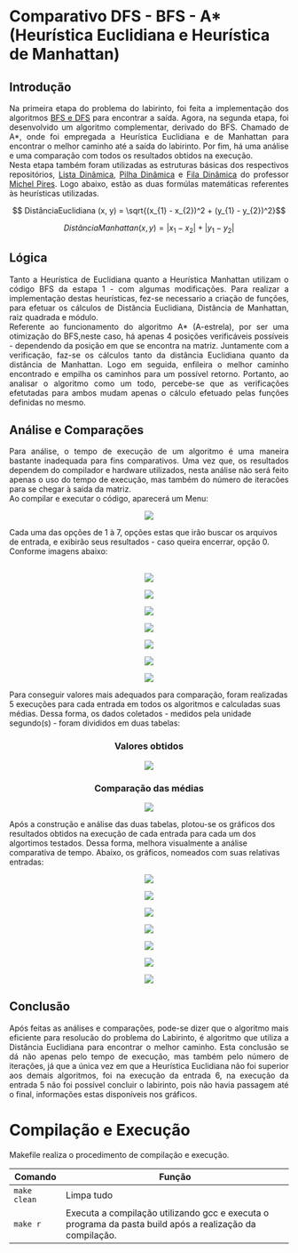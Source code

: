 # Comparativo DFS - BFS - A* (Heurística Euclidiana e  Heurística de Manhattan)
## Introdução
<p align = "justify"> 
  Na primeira etapa do problema do labirinto, foi feita a implementação dos algoritmos <a href = "https://github.com/Nerd100oculoS/labirinto-BFS-DFS-etapa1"> BFS e DFS</a> para encontrar a saída. Agora, na segunda etapa, foi desenvolvido um algoritmo complementar, derivado do BFS. Chamado de A*, onde foi empregada a Heurística Euclidiana e de Manhattan para encontrar o melhor caminho até a saída do labirinto. Por fim, há uma análise e uma comparação com todos os resultados obtidos na execução.<br> Nesta etapa também foram utilizadas as estruturas básicas dos respectivos repositórios, <a href = "https://github.com/mpiress/dynamic_list">Lista Dinâmica</a>, <a href = "https://github.com/mpiress/dynamic_stack">Pilha Dinâmica</a> e <a href = "https://github.com/mpiress/dynamic_queue">Fila Dinâmica</a> do professor <a href ="https://github.com/mpiress">Michel Pires</a>. Logo abaixo, estão as duas formúlas matemáticas referentes às heurísticas utilizadas.<br>
</p>

$$ DistânciaEuclidiana (x, y) = \sqrt{(x_{1} - x_{2})^2 + (y_{1} - y_{2})^2}$$

$$ DistânciaManhattan (x, y) = |x_{1} - x_{2}| + |y_{1} - y_{2}|$$

## Lógica

<p align = "justify">
Tanto a Heurística de Euclidiana quanto a Heurística Manhattan utilizam o código BFS da estapa 1 - com algumas modificações. Para realizar a implementação destas heurísticas, fez-se necessario a criação de funções, para efetuar os cálculos de Distância Euclidiana, Distância de Manhattan, raiz quadrada e módulo.<br> Referente ao funcionamento do algoritmo A* (A-estrela), por ser uma otimização do BFS,neste caso, há apenas 4 posições verificáveis possíveis - dependendo da posição em que se encontra na matriz. Juntamente com a verificação, faz-se os cálculos tanto da distância Euclidiana quanto da distância de Manhattan. Logo em seguida, enfileira o melhor caminho encontrado e empilha os caminhos para um possível retorno. Portanto, ao analisar o algoritmo como um todo, percebe-se que as verificações efetutadas para ambos mudam apenas o cálculo efetuado pelas funções definidas no mesmo.
</p>

## Análise e Comparações

<p align = "justify"> 
 Para análise, o tempo de execução de um algoritmo é uma maneira bastante inadequada para fins comparativos. Uma vez que, os resultados dependem do compilador e hardware utilizados, nesta análise não será feito apenas o uso do tempo de execução, mas também do número de iteracões para se chegar à saida da matriz.<br>
  Ao compilar e executar o código, aparecerá um Menu: <br> 
 <p align = "center">
   <img src = "imgs/menu.png")></img>
</p>
  Cada uma das opções de 1 à 7, opções estas que irão buscar os arquivos de entrada, e exibirão seus resultados - caso queira encerrar, opção 0. Conforme imagens abaixo:<br><br>
  
  <p align = "center">
   <img src = "imgs/opcao1.PNG")></img>
</p>

 <p align = "center">
   <img src = "imgs/opcao2.PNG")></img>
</p>

<p align = "center">
   <img src = "imgs/opcao3.PNG")></img>
</p>

<p align = "center">
   <img src = "imgs/opcao4.PNG")></img>
</p>

<p align = "center">
   <img src = "imgs/opcao5.PNG")></img>
</p>

<p align = "center">
   <img src = "imgs/opcao6.PNG")></img>
</p>

<p align = "center">
   <img src = "imgs/opcao7.PNG")></img>
</p>

Para conseguir valores mais adequados para comparação, foram realizadas 5 execuções para cada entrada em todos os algoritmos e calculadas suas médias. Dessa forma, os dados coletados - medidos pela unidade segundo(s) - foram divididos em duas tabelas:
<h3 align = "center">Valores obtidos</h3>
<p align = "center">
   <img src = "imgs/media_tempos.PNG")></img>
</p>

<h3 align = "center">Comparação das médias</h3>
<p align = "center">
   <img src = "imgs/Media_Tempo_Comparativo.PNG")></img>
</p>

Após a construção e análise das duas tabelas, plotou-se os gráficos dos resultados obtidos na execução de cada entrada para cada um dos algortimos testados. Dessa forma, melhora visualmente a análise comparativa de tempo. Abaixo, os gráficos, nomeados com suas relativas entradas: <br>

 <p align = "center">
   <img src = "imgs/grafico_entrada1.png")></img>
</p>

 <p align = "center">
   <img src = "imgs/grafico_entrada2.png")></img>
</p>

<p align = "center">
   <img src = "imgs/grafico_entrada3.png")></img>
</p>

<p align = "center">
   <img src = "imgs/grafico_entrada4.png")></img>
</p>

<p align = "center">
   <img src = "imgs/grafico_entrada5.png")></img>
</p>

<p align = "center">
   <img src = "imgs/grafico_entrada6.png")></img>
</p>

<p align = "center">
   <img src = "imgs/grafico_entrada7.png")></img>
</p>

</p>

## Conclusão
<p align = "justify">
  Após feitas as análises e comparações, pode-se dizer que o algoritmo mais eficiente para resolucão do problema do Labirinto, é algoritmo que utiliza a Distância Euclidiana para encontrar o melhor caminho. Esta conclusão se dá não apenas pelo tempo de execução, mas também pelo número de iterações, já que a única vez em que a Heurística Euclidiana não foi superior aos demais algoritmos, foi na execução da entrada 6, na execução da entrada 5 não foi possível concluir o labirinto, pois não havia passagem até o final, informações estas disponíveis nos gráficos.   
</p>

# Compilação e Execução

Makefile realiza o procedimento de compilação e execução.

|Comando| Função|
|-----|----|
|`make clean`|Limpa tudo|
|`make r`|Executa a compilação utilizando gcc e executa o programa da pasta build após a realização da compilação.|

